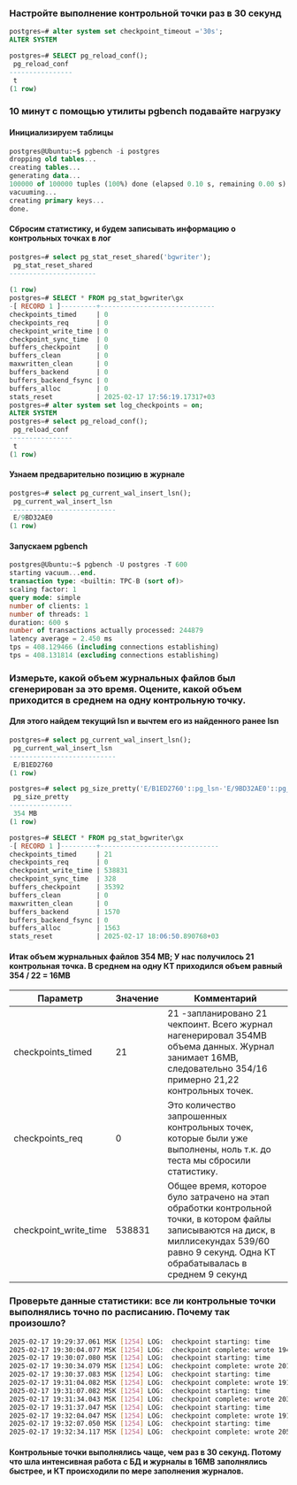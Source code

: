 ### Настройте выполнение контрольной точки раз в 30 секунд
```sql
postgres=# alter system set checkpoint_timeout ='30s';
ALTER SYSTEM

postgres=# SELECT pg_reload_conf();
 pg_reload_conf 
----------------
 t
(1 row)
```
### 10 минут c помощью утилиты pgbench подавайте нагрузку

#### Инициализируем таблицы
```sql
postgres@Ubuntu:~$ pgbench -i postgres        
dropping old tables...
creating tables...
generating data...
100000 of 100000 tuples (100%) done (elapsed 0.10 s, remaining 0.00 s)
vacuuming...
creating primary keys...
done.
```
#### Сбросим статистику, и будем записывать информацию о контрольных точках в лог
```sql
postgres=# select pg_stat_reset_shared('bgwriter');
 pg_stat_reset_shared 
----------------------
 
(1 row)
postgres=# SELECT * FROM pg_stat_bgwriter\gx
-[ RECORD 1 ]---------+-----------------------------
checkpoints_timed     | 0
checkpoints_req       | 0
checkpoint_write_time | 0
checkpoint_sync_time  | 0
buffers_checkpoint    | 0
buffers_clean         | 0
maxwritten_clean      | 0
buffers_backend       | 0
buffers_backend_fsync | 0
buffers_alloc         | 0
stats_reset           | 2025-02-17 17:56:19.17317+03
postgres=# alter system set log_checkpoints = on;
ALTER SYSTEM
postgres=# select pg_reload_conf();
 pg_reload_conf 
----------------
 t
(1 row)

```
#### Узнаем предварительно позицию в журнале
```sql
postgres=# select pg_current_wal_insert_lsn();
 pg_current_wal_insert_lsn 
---------------------------
 E/9BD32AE0
(1 row)

```
#### Запускаем pgbench
```sql
postgres@Ubuntu:~$ pgbench -U postgres -T 600 
starting vacuum...end.
transaction type: <builtin: TPC-B (sort of)>
scaling factor: 1
query mode: simple
number of clients: 1
number of threads: 1
duration: 600 s
number of transactions actually processed: 244879
latency average = 2.450 ms
tps = 408.129466 (including connections establishing)
tps = 408.131814 (excluding connections establishing)

```
### Измерьте, какой объем журнальных файлов был сгенерирован за это время. Оцените, какой объем приходится в среднем на одну контрольную точку.
#### Для этого найдем текущий lsn и вычтем его из найденного ранее lsn
```sql
postgres=# select pg_current_wal_insert_lsn();
 pg_current_wal_insert_lsn 
---------------------------
 E/B1ED2760
(1 row)

postgres=# select pg_size_pretty('E/B1ED2760'::pg_lsn-'E/9BD32AE0'::pg_lsn);    
 pg_size_pretty 
----------------
 354 MB
(1 row)

postgres=# SELECT * FROM pg_stat_bgwriter\gx
-[ RECORD 1 ]---------+------------------------------
checkpoints_timed     | 21
checkpoints_req       | 0
checkpoint_write_time | 538831
checkpoint_sync_time  | 328
buffers_checkpoint    | 35392
buffers_clean         | 0
maxwritten_clean      | 0
buffers_backend       | 1570
buffers_backend_fsync | 0
buffers_alloc         | 1563
stats_reset           | 2025-02-17 18:06:50.890768+03

```
#### Итак объем журнальных файлов 354 MB; У нас получилось 21 контрольная точка. В среднем на одну КТ приходился объем равный 354 / 22 = 16MB

<table>
 <thead><tr><th>Параметр</th><th>Значение</th><th>Комментарий</th></tr></thead>
 <tbody>
<tr>
 <td>checkpoints_timed</td><td>21</td><td>21 -запланировано 21 чекпоинт. Всего журнал нагенерировал 354MB объема данных. Журнал занимает 16MB, следовательно 354/16 примерно 21,22  контрольных точек.</td>
</tr>
  <tr>
 <td>checkpoints_req</td><td>0</td><td>Это количество запрошенных контрольных точек, которые были уже выполнены, ноль т.к. до теста мы сбросили статистику.</td>
</tr>
   <tr>
 <td>checkpoint_write_time</td><td>538831</td><td>Общее время, которое було затрачено на этап обработки контрольной точки, в котором файлы записываются на диск, в миллисекундах 539/60 равно 9 секунд. Одна КТ обрабатывалась в среднем 9 секунд</td>
</tr>
 </tbody>
</table>

### Проверьте данные статистики: все ли контрольные точки выполнялись точно по расписанию. Почему так произошло?
```bash
2025-02-17 19:29:37.061 MSK [1254] LOG:  checkpoint starting: time
2025-02-17 19:30:04.077 MSK [1254] LOG:  checkpoint complete: wrote 1943 buffers (1.5%); 0 WAL file(s) added, 0 removed, 2 recycled; write=26.970 s, sync=0.012 s, total=27.017 s; sync files=5, longest=0.004 s, average=0.003 s; distance=20209 kB, estimate=23808 kB
2025-02-17 19:30:07.080 MSK [1254] LOG:  checkpoint starting: time
2025-02-17 19:30:34.079 MSK [1254] LOG:  checkpoint complete: wrote 2016 buffers (1.5%); 0 WAL file(s) added, 0 removed, 1 recycled; write=26.949 s, sync=0.019 s, total=27.000 s; sync files=11, longest=0.007 s, average=0.002 s; distance=19715 kB, estimate=23399 kB
2025-02-17 19:30:37.083 MSK [1254] LOG:  checkpoint starting: time
2025-02-17 19:31:04.082 MSK [1254] LOG:  checkpoint complete: wrote 1913 buffers (1.5%); 0 WAL file(s) added, 0 removed, 1 recycled; write=26.955 s, sync=0.012 s, total=26.999 s; sync files=5, longest=0.007 s, average=0.003 s; distance=20401 kB, estimate=23099 kB
2025-02-17 19:31:07.082 MSK [1254] LOG:  checkpoint starting: time
2025-02-17 19:31:34.043 MSK [1254] LOG:  checkpoint complete: wrote 2035 buffers (1.6%); 0 WAL file(s) added, 0 removed, 1 recycled; write=26.933 s, sync=0.012 s, total=26.961 s; sync files=11, longest=0.006 s, average=0.002 s; distance=20117 kB, estimate=22801 kB
2025-02-17 19:31:37.047 MSK [1254] LOG:  checkpoint starting: time
2025-02-17 19:32:04.047 MSK [1254] LOG:  checkpoint complete: wrote 1911 buffers (1.5%); 0 WAL file(s) added, 0 removed, 2 recycled; write=26.943 s, sync=0.015 s, total=27.001 s; sync files=5, longest=0.008 s, average=0.003 s; distance=21011 kB, estimate=22622 kB
2025-02-17 19:32:07.050 MSK [1254] LOG:  checkpoint starting: time
2025-02-17 19:32:34.117 MSK [1254] LOG:  checkpoint complete: wrote 2053 buffers (1.6%); 0 WAL file(s) added, 0 removed, 1 recycled; write=27.017 s, sync=0.022 s, total=27.068 s; sync files=14, longest=0.008 s, average=0.002 s; distance=20456 kB, estimate=22405 kB
```
####  Контрольные точки выполнялись чаще, чем раз в 30 секунд. Потому что шла интенсивная работа с БД и журналы в 16MB заполнялись быстрее, и КТ происходили по мере заполнения журналов.  
